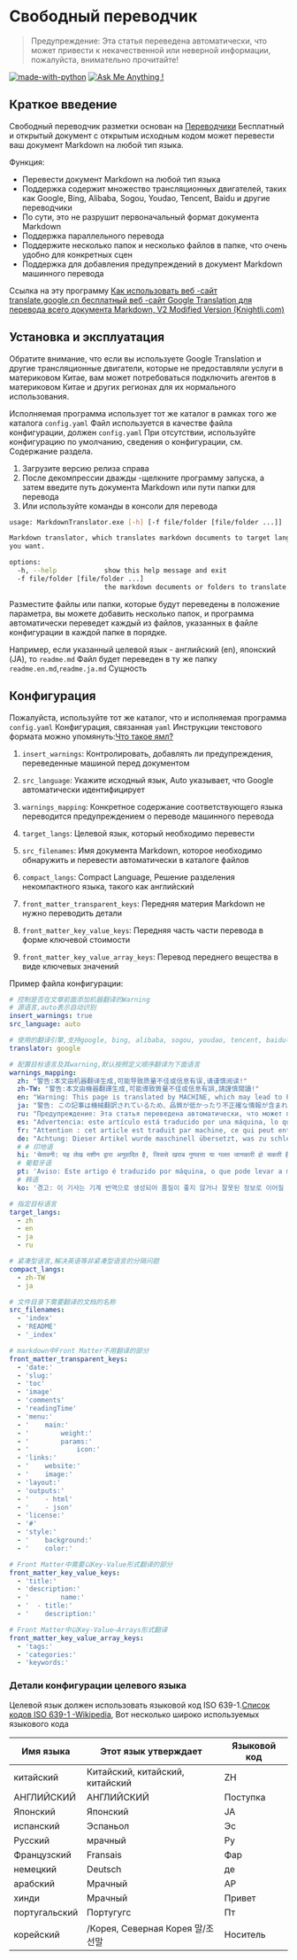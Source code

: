 # Свободный переводчик

> Предупреждение: Эта статья переведена автоматически, что может привести к некачественной или неверной информации, пожалуйста, внимательно прочитайте!


[![made-with-python](https://img.shields.io/badge/Made%20with-Python-1f425f.svg)](https://www.python.org/)
[![Ask Me Anything !](https://img.shields.io/badge/Ask%20me-anything-1abc9c.svg)](https://GitHub.com/Naereen/ama)

## Краткое введение

Свободный переводчик разметки основан на [Переводчики](https://github.com/UlionTse/translators) Бесплатный и открытый документ с открытым исходным кодом может перевести ваш документ Markdown на любой тип языка.

Функция:

- Перевести документ Markdown на любой тип языка
- Поддержка содержит множество трансляционных двигателей, таких как Google, Bing, Alibaba, Sogou, Youdao, Tencent, Baidu и другие переводчики
- По сути, это не разрушит первоначальный формат документа Markdown
- Поддержка параллельного перевода
- Поддержите несколько папок и несколько файлов в папке, что очень удобно для конкретных сцен
- Поддержка для добавления предупреждений в документ Markdown машинного перевода

Ссылка на эту программу [Как использовать веб -сайт translate.google.cn бесплатный веб -сайт Google Translation для перевода всего документа Markdown, V2 Modified Version (Knightli.com)](https://www.knightli.com/zh-tw/2022/04/24/免費-google-翻譯-整篇-markdown-文檔-修改版/)

## Установка и эксплуатация

Обратите внимание, что если вы используете Google Translation и другие трансляционные двигатели, которые не предоставляли услуги в материковом Китае, вам может потребоваться подключить агентов в материковом Китае и других регионах для их нормального использования.

Исполняемая программа использует тот же каталог в рамках того же каталога `config.yaml` Файл используется в качестве файла конфигурации, должен `config.yaml` При отсутствии, используйте конфигурацию по умолчанию, сведения о конфигурации, см. Содержание раздела.

1. Загрузите версию релиза справа
2. После декомпрессии дважды -щелкните программу запуска, а затем введите путь документа Markdown или пути папки для перевода
3. Или используйте команды в консоли для перевода

```bash
usage: MarkdownTranslator.exe [-h] [-f file/folder [file/folder ...]]

Markdown translator, which translates markdown documents to target languages
you want.

options:
  -h, --help            show this help message and exit
  -f file/folder [file/folder ...]
                        the markdown documents or folders to translate.
```

Разместите файлы или папки, которые будут переведены в положение параметра, вы можете добавить несколько папок, и программа автоматически переведет каждый из файлов, указанных в файле конфигурации в каждой папке в порядке.

Например, если указанный целевой язык - английский (en), японский (JA), то `readme.md` Файл будет переведен в ту же папку `readme.en.md`,`readme.ja.md` Сущность

## Конфигурация

Пожалуйста, используйте тот же каталог, что и исполняемая программа `config.yaml` Конфигурация, связанная `yaml` Инструкции текстового формата можно упомянуть:[Что такое ямл?](https://www.redhat.com/en/topics/automation/what-is-yaml)

1. `insert_warnings`: Контролировать, добавлять ли предупреждения, переведенные машиной перед документом

2. `src_language`: Укажите исходный язык, Auto указывает, что Google автоматически идентифицирует

3. `warnings_mapping`: Конкретное содержание соответствующего языка переводится предупреждением о переводе машинного перевода

4. `target_langs`: Целевой язык, который необходимо перевести

5. `src_filenames`: Имя документа Markdown, которое необходимо обнаружить и перевести автоматически в каталоге файлов

6. `compact_langs`: Compact Language, Решение разделения некомпактного языка, такого как английский

7. `front_matter_transparent_keys`: Передняя материя Markdown не нужно переводить детали

8. `front_matter_key_value_keys`: Передняя часть части перевода в форме ключевой стоимости

9. `front_matter_key_value_array_keys`: Перевод переднего вещества в виде ключевых значений

Пример файла конфигурации:

```yaml
# 控制是否在文章前面添加机器翻译的Warning
# 源语言,auto表示自动识别
insert_warnings: true
src_language: auto

# 使用的翻译引擎,支持google, bing, alibaba, sogou, youdao, tencent, baidu等翻译引擎
translator: google

# 配置目标语言及其warning,默认按照定义顺序翻译为下面语言
warnings_mapping:
  zh: "警告:本文由机器翻译生成,可能导致质量不佳或信息有误,请谨慎阅读!"
  zh-TW: "警告:本文由機器翻譯生成,可能導致質量不佳或信息有誤,請謹慎閱讀!"
  en: "Warning: This page is translated by MACHINE, which may lead to POOR QUALITY or INCORRECT INFORMATION, please read with CAUTION!"
  ja: "警告: この記事は機械翻訳されているため、品質が低かったり不正確な情報が含まれる可能性があります。よくお読みください。"
  ru: "Предупреждение: Эта статья переведена автоматически, что может привести к некачественной или неверной информации, пожалуйста, внимательно прочитайте!"
  es: "Advertencia: este artículo está traducido por una máquina, lo que puede dar lugar a una mala calidad o información incorrecta. ¡Lea atentamente!"
  fr: "Attention : cet article est traduit par machine, ce qui peut entraîner une mauvaise qualité ou des informations incorrectes, veuillez lire attentivement !"
  de: "Achtung: Dieser Artikel wurde maschinell übersetzt, was zu schlechter Qualität oder falschen Informationen führen kann, bitte sorgfältig lesen!"
  # # 印地语
  hi: 'चेतावनी: यह लेख मशीन द्वारा अनुवादित है, जिससे खराब गुणवत्ता या गलत जानकारी हो सकती है, कृपया ध्यान से पढ़ें!'
  # 葡萄牙语
  pt: 'Aviso: Este artigo é traduzido por máquina, o que pode levar a má qualidade ou informações incorretas, leia com atenção!'
  # 韩语
  ko: '경고: 이 기사는 기계 번역으로 생성되어 품질이 좋지 않거나 잘못된 정보로 이어질 수 있으므로 주의 깊게 읽으십시오!'

# 指定目标语言
target_langs:
  - zh
  - en
  - ja
  - ru

# 紧凑型语言,解决英语等非紧凑型语言的分隔问题
compact_langs:
  - zh-TW
  - ja

# 文件目录下需要翻译的文档的名称
src_filenames:
  - 'index'
  - 'README'
  - '_index'

# markdown中Front Matter不用翻译的部分
front_matter_transparent_keys:
  - 'date:'
  - 'slug:'
  - 'toc'
  - 'image'
  - 'comments'
  - 'readingTime'
  - 'menu:'
  - '    main:'
  - '        weight:'
  - '        params:'
  - '            icon:'
  - 'links:'
  - '    website:'
  - '    image:'
  - 'layout:'
  - 'outputs:'
  - '    - html'
  - '    - json'
  - 'license:'
  - '#'
  - 'style:'
  - '    background:'
  - '    color:'

# Front Matter中需要以Key-Value形式翻译的部分
front_matter_key_value_keys:
  - 'title:'
  - 'description:'
  - '        name:'
  - '  - title:'
  - '    description:'

# Front Matter中以Key-Value—Arrays形式翻译
front_matter_key_value_array_keys:
  - 'tags:'
  - 'categories:'
  - 'keywords:'
```

### Детали конфигурации целевого языка

Целевой язык должен использовать языковой код ISO 639-1.[Список кодов ISO 639-1 -Wikipedia](https://en.wikipedia.org/wiki/List_of_ISO_639-1_codes), Вот несколько широко используемых языкового кода

|Имя языка|Этот язык утверждает|Языковой код|
| ---------- | ------------------------------ | -------- |
|китайский|Китайский, китайский, китайский|ZH|
|АНГЛИЙСКИЙ|АНГЛИЙСКИЙ|Поступка|
|Японский|Японский|JA|
|испанский|Эспаньол|Эс|
|Русский|мрачный|Ру|
|Французский|Fransais|Фар|
|немецкий|Deutsch|де|
|арабский|Мрачный|АР|
|хинди|Мрачный|Привет|
|португальский|Португугс|Пт|
|корейский|/Корея, Северная Корея 말/조선말|Носитель|